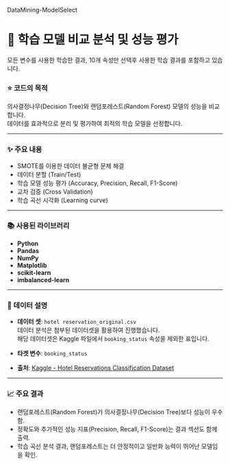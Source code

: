 DataMining-ModelSelect
# 🚀 학습 모델 비교 분석 및 성능 평가
모든 변수를 사용한 학습한 결과, 10개 속성만 선택후 사용한 학습 결과를 포함하고 있습니다.


### ⭐️ 코드의 목적
의사결정나무(Decision Tree)와 랜덤포레스트(Random Forest) 모델의 성능을 비교합니다.<br>
데이터를 효과적으로 분리 및 평가하여 최적의 학습 모델을 선정합니다.

---

### ✨ 주요 내용
- SMOTE를 이용한 데이터 불균형 문제 해결
- 데이터 분할 (Train/Test)
- 학습 모델 성능 평가 (Accuracy, Precision, Recall, F1-Score)
- 교차 검증 (Cross Validation)
- 학습 곡선 시각화 (Learning curve)

---

### 📚 사용된 라이브러리
- **Python**
- **Pandas**
- **NumPy**
- **Matplotlib**
- **scikit-learn**
- **imbalanced-learn**

---

### 📁 데이터 설명
- **데이터 셋**: `hotel reservation_original.csv`<br>
데이터 분석은 첨부된 데이터셋을 활용하여 진행했습니다.<br>
해당 데이터셋은 Kaggle 파일에서 `booking_status` 속성을 제외한 표입니다.

- **타겟 변수**: `booking_status`
- **출처**: [Kaggle - Hotel Reservations Classification Dataset](https://www.kaggle.com/datasets/ahsan81/hotel-reservations-classification-dataset)

---

### 📈 주요 결과
- 랜덤포레스트(Random Forest)가 의사결정나무(Decision Tree)보다 성능이 우수함.
- 정확도와 추가적인 성능 지표(Precision, Recall, F1-Score)는 결과 섹션도 함께 출력.
- 학습 곡선 분석 결과, 랜덤포레스트는 더 안정적이고 일반화 능력이 뛰어난 모델임을 확인.
